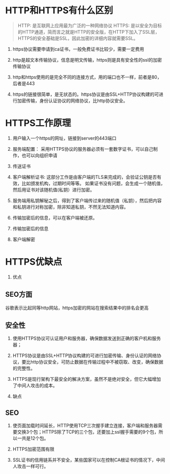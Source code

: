 # HTTP和HTTPS有什么区别

> HTTP: 是互联网上应用最为广泛的一种网络协议
> HTTPS: 是以安全为目标的HTTP通道，简而言之就是HTTP的安全版，在HTTP下加入了SSL层，HTTPS的安全基础是SSL，因此加密的详细内容就需要SSL。

1. https协议需要申请到ca证书，一般免费证书比较少，需要一定费用

2. http是超文本传输协议，信息是明文传输，https则是具有安全性的ssl的加密传输协议

3. http和https使用的是完全不同的连接方式，用的端口也不一样，前者是80，后者是443

4. https的链接很简单，是无状态的。https协议是由SSL+HTTP协议构建的可进行加密传输，身份认证协议的网络协议，比http协议安全。

# HTTPS工作原理

1. 用户输入一个https的网址，链接到server的443端口

2. 服务端配置： 采用HTTPS协议的服务器必须有一套数字证书，可以自己制作，也可以向组织申请

3. 传送证书

4. 客户端解析证书: 这部分工作是由客户端的TLS来完成的，会验证公钥是否有效，比如颁发机构，过期时间等等。
如果证书没有问题，会生成一个随机值，然后用证书对该随机值(私钥）进行加密。

5. 服务端用私钥解秘之后，得到了客户端传过来的随机值（私钥），然后把内容和私钥进行对称加密，除非知道私钥，不然无法知道内容。

6. 传输加密后的信息，可以在客户端被还原。

7. 传输加密后的信息

8. 客户端解密

# HTTPS优缺点

1. 优点

## SEO方面

谷歌表示比起同等http网站，https加密的网站在搜索结果中的排名会更高

## 安全性

1. 使用HTTPS协议可认证用户和服务器，确保数据发送到正确的客户机和服务器；
2. HTTPS协议是由SSL+HTTP协议构建的可进行加密传输、身份认证的网络协议，要比http协议安全，可防止数据在传输过程中不被窃取、改变，确保数据的完整性。
3. HTTPS是现行架构下最安全的解决方案，虽然不是绝对安全，但它大幅增加了中间人攻击的成本。

2. 缺点

## SEO

1. 使页面加载时间延长，HTTP使用TCP三次握手建立连接，客户端和服务器需要交换3个包；HTTPS除了TCP的三个包，还要加上ssl握手需要的9个包，所以一共是12个包。

2. HTTPS加密范围有限

3. SSL证书的信用链系并不安全，某些国家可以在控制CA根证书的情况下，中间人攻击一样可行。
